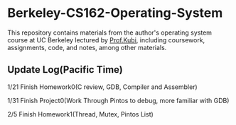 # Berkeley-CS162-Operating-System
This repository contains materials from the author's operating system course at UC Berkeley lectured by [Prof.Kubi](https://www2.eecs.berkeley.edu/Faculty/Homepages/kubiatowicz.html), including coursework, assignments, code, and notes, among other materials.

## Update Log(Pacific Time)

1/21 Finish Homework0(C review, GDB, Compiler and Assembler)

1/31 Finish Project0(Work Through Pintos to debug, more familiar with GDB)

2/5 Finish Homework1(Thread, Mutex, Pintos List)
